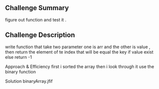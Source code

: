 ## Challenge Summary
figure out function and test it .

## Challenge Description
write function that take two parameter one is arr and the other is value , then return the element of te index that will be equal the key if value exist else return -1

Approach & Efficiency
first i sorted the array then i look through it use the binary function 

Solution
binaryArray.jfif